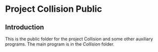 # Project Collision Public

## Introduction

This is the public folder for the project Collision and some other
auxiliary programs. The main program is in the *Collision* folder.
